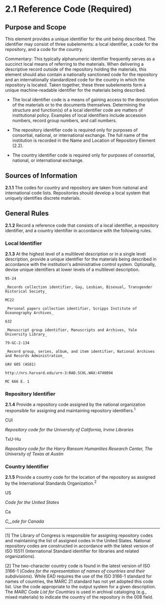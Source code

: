 # 2.1 Reference Code (Required)

## Purpose and Scope

This element provides a unique identifier for the unit being described. The identifier may consist of three subelements: a local identifier, a code for the repository, and a code for the country.

Commentary: This typically alphanumeric identifier frequently serves as a succinct local means of referring to the materials. When delivering a descriptive record outside of the repository holding the materials, this element should also contain a nationally sanctioned code for the repository and an internationally standardized code for the country in which the repository is located. Taken together, these three subelements form a unique machine-readable identifier for the materials being described.

*   The local identifier code is a means of gaining access to the description of the materials or to the documents themselves. Determining the structure and function(s) of a local identifier code are matters of institutional policy. Examples of local identifiers include accession numbers, record group numbers, and call numbers.

*   The repository identifier code is required only for purposes of consortial, national, or international exchange. The full name of the institution is recorded in the Name and Location of Repository Element (2.2).
*   The country identifier code is required only for purposes of consortial, national, or international exchange.

## Sources of Information

**2.1.1** The codes for country and repository are taken from national and international code lists. Repositories should develop a local system that uniquely identifies discrete materials.

## General Rules

**2.1.2** Record a reference code that consists of a local identifier, a repository identifier, and a country identifier in accordance with the following rules.

### Local Identifier

**2.1.3** At the highest level of a multilevel description or in a single level description, provide a unique identifier for the materials being described in accordance with the institution's administrative control system. Optionally, devise unique identifiers at lower levels of a multilevel description.

    95-24

    _Records collection identifier, Gay, Lesbian, Bisexual, Transgender Historical Society_

    MC22

    _Personal papers collection identifier, Scripps Institute of Oceanography Archives_

    632

    _Manuscript group identifier, Manuscripts and Archives, Yale University Library_

    79-GC-2-134

    _Record group, series, album, and item identifier, National Archives and Records Administration_

    UAV 605 (AS81)

    http://nrs.harvard.edu/urn-3:RAD.SCHL.WAX:4740894

    MC 666 E. 1

### Repository Identifier

**2.1.4** Provide a repository code assigned by the national organization responsible for assigning and maintaining repository identifiers.<sup>1</sup>

CUI

_Repository code for the University of California, Irvine Libraries_

TxU-Hu

_Repository code for the Harry Ransom Humanities Research Center, The University of Texas at Austin_

### Country Identifier

**2.1.5** Provide a country code for the location of the repository as assigned by the International Standards Organization.<sup>2</sup>

US

_Code for the United States_

Ca

_C__ode for Canada_

* * *

[1] The Library of Congress is responsible for assigning repository codes and maintaining the list of assigned codes in the United States. National repository codes are constructed in accordance with the latest version of ISO 15511 (International Standard identifier for libraries and related organizations).

[2] The two-character country code is found in the latest version of ISO 3166-1 (_Codes for the representation of names of countries and their subdivisions_). While EAD requires the use of the ISO 3166-1 standard for names of countries, the MARC 21 standard has not yet adopted this code list. Use the code appropriate to the output system for a given description. The _MARC Code List for Countries_ is used in archival cataloging (e.g., mixed materials) to indicate the country of the repository in the 008 field.

